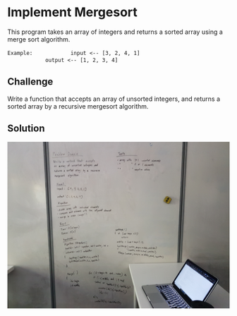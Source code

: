 # Implement Mergesort
This program takes an array of integers and returns a sorted array using a
 merge sort algorithm.
```
Example:	        input <-- [3, 2, 4, 1]
			output <-- [1, 2, 3, 4]
```

## Challenge
Write a function that accepts an array of unsorted integers,
 and returns a sorted array by a recursive mergesort 
algorithm.

## Solution
![whiteboard image](../../../assets/merge_sort.jpg "Whiteboard Challenge 41 Solution")
